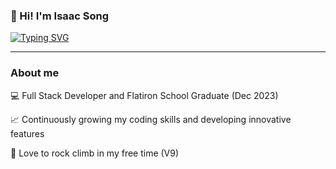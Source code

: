 
<!--
**isaacsong1/isaacsong1** is a ✨ _special_ ✨ repository because its `README.md` (this file) appears on your GitHub profile.

Here are some ideas to get you started:

- 🔭 I’m currently working on ...
- 🌱 I’m currently learning ...
- 👯 I’m looking to collaborate on ...
- 🤔 I’m looking for help with ...
- 💬 Ask me about ...
- 📫 How to reach me: ...
- 😄 Pronouns: ...
- ⚡ Fun fact: ...
-->

<!-- <p align="center" style='font-family: Nunito Sans;'>
    <p align='center' style='font-weight: 400; font-size: 20;'>👋 Hi! I'm Isaac Song</p>
</p> -->

### 👋 Hi! I'm Isaac Song

<p align="left">
  <!-- Typing SVG by DenverCoder1 - https://github.com/DenverCoder1/readme-typing-svg -->
    <a href="https://git.io/typing-svg"><img src="https://readme-typing-svg.demolab.com?font=Nunito+Sans&pause=1000&color=000000&background=FFFFFF00&random=false&width=435&lines=Full+stack+web+developer;Learning+new+things+every+day!" alt="Typing SVG" /></a>
</p>

---
### About me
💻 Full Stack Developer and Flatiron School Graduate (Dec 2023)

📈 Continuously growing my coding skills and developing innovative features

🗻 Love to rock climb in my free time (V9)





<!-- [![Isaac's GitHub stats](https://github-readme-stats.vercel.app/api?username=isaacsong1)](https://github.com/anuraghazra/github-readme-stats) -->

